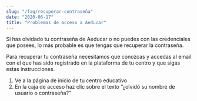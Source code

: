 ```yaml
---
slug: "/faq/recuperar-contraseña"
date: "2020-06-17"
title: "Problemas de acceso a Aeducar"
---
```


Si has olvidado tu contraseña de Aeducar o no puedes con las credenciales que posees, lo más probable es que tengas que recuperar la contraseña.

Para recuperar tu contraseña necesitamos que conozcas y accedas al email con el que has sido registrado en la plataforma de tu centro y que sigas estas instrucciones.

1. Ve a la página de inicio de tu centro educativo
2. En la caja de acceso haz clic sobre el texto “¿olvidó su nombre de usuario o contraseña?”